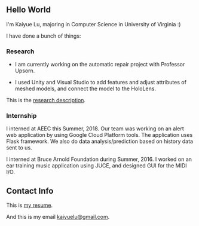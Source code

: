 ## Hello World

I'm Kaiyue Lu, majoring in Computer Science in University of Virginia :)

I have done a bunch of things:

### Research

- I am currently working on the automatic repair project with Professor Upsorn.

- I used Unity and Visual Studio to add features and adjust attributes of meshed models, and connect the model to the HoloLens.

This is the [research description](https://secure.rutgers.edu/urs/projects/projectDetails.aspx?ID=3001).

### Internship

I interned at AEEC this Summer, 2018. Our team was working on an alert web application by using Google Cloud Platform tools. The application uses Flask framework. We also do data analysis/prediction based on history data sent to us.

I interned at Bruce Arnold Foundation during Summer, 2016. I worked on an ear training music application using JUCE, and designed GUI for the MIDI I/O.


## Contact Info

This is [my resume](resume.pdf).

And this is my email <kaiyuelu@gmail.com>.
